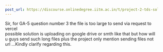 ```yaml
---
post_url: https://discourse.onlinedegree.iitm.ac.in/t/project-2-tds-solver-discussion-thread/169029/41
---
```

Sir, for GA-5 question number 3 the file is too large to send via request to vercel  
possible solution is uploading on google drive or smth like that but how will u guys send such long files plus the project only mention sending files not url …Kindly clarify regarding this.